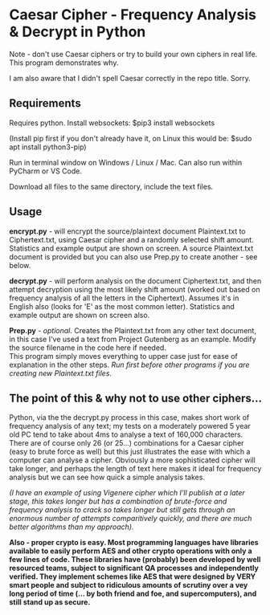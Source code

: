 # Caesar Cipher - Frequency Analysis & Decrypt in Python

Note - don't use Caesar ciphers or try to build  your own ciphers in real life.  This program demonstrates why.

I am also aware that I didn't spell Caesar correctly in the repo title.  Sorry.

## Requirements

Requires python. 
Install websockets: $pip3 install websockets

(Install pip first if you don't already have it, on Linux this would be: $sudo apt install python3-pip)

Run in terminal window on Windows / Linux / Mac.  Can also run within PyCharm or VS Code.

Download all files to the same directory, include the text files.

## Usage

**encrypt.py** - will encrypt the source/plaintext document Plaintext.txt to Ciphertext.txt, using Caesar cipher and
a randomly selected shift amount.  Statistics and example output are shown on screen.  A source Plaintext.txt 
document is provided but you can also use Prep.py to create another - see below.

**decrypt.py** - will perform analysis on the document Ciphertext.txt, and then attempt decryption using the most 
likely shift amount (worked out based on frequency analysis of all the letters in the Ciphertext).  Assumes 
it's in English also (looks for 'E' as the most common letter).  Statistics and example output are 
shown on screen also.

**Prep.py** - *optional*.  Creates the Plaintext.txt from any other text document, in this case I've used a text
from Project Gutenberg as an example.  Modify the source filename in the code here if needed.  
This program simply moves everything to upper case just for ease of explanation
in the other steps.  *Run first before other programs if you are creating new Plaintext.txt files*.


## The point of this & why not to use other ciphers...

Python, via the the decrypt.py process in this case, makes short work of frequency analysis of any text; my tests on a 
moderately powered 5 year old PC tend to take about 4ms to analyse a text of 160,000 characters. 
There are of course only 26 (or 25...) combinations for a Caesar cipher (easy to brute force as well) 
but this just illustrates the ease with which a computer can analyse a cipher.  Obviously a more 
sophisticated cipher will take longer, and perhaps the length of text here makes it ideal for frequency
analysis but we can see how quick a simple analysis takes.  

*(I have an example of using Vigenere cipher which I'll publish at a later stage, this takes longer but 
has a combination of brute-force and frequency analysis to crack so takes longer but still gets through 
an enormous number of attempts comparitively quickly, and there are much better algorithms than my 
approach).*

**Also - proper crypto is easy.  Most programming languages have libraries available to easily perform
AES and other crypto operations with only a few lines of code.  These libraries have (probably) 
been developed by well resourced teams, subject to significant QA processes and independently verified. 
They implement schemes like AES that were designed by VERY smart people and subject to ridiculous 
amounts of scrutiny over a vey long period of time (... by both friend and foe, and supercomputers), and
still stand up as secure.**  
